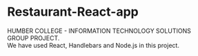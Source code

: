# Restaurant-React-app
HUMBER COLLEGE - INFORMATION TECHNOLOGY SOLUTIONS</br>
GROUP PROJECT.</br>
We have used React, Handlebars and Node.js in this project.</br>


